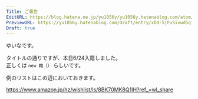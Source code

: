```yaml
---
Title: ご報告
EditURL: https://blog.hatena.ne.jp/yu1056y/yu1056y.hatenablog.com/atom/entry/6801883189116838786
PreviewURL: https://yu1056y.hatenablog.com/draft/entry/xDd-SjFuSivwd5qfLtC7djpXpb8
Draft: true
---
```


ゆいなです。

タイトルの通りですが、本日6/24入籍しました。  
正しくは `new 籍（）` らしいです。

例のリストはこの辺においておきます。

https://www.amazon.jp/hz/wishlist/ls/8BK70MK8Q1IH?ref_=wl_share
